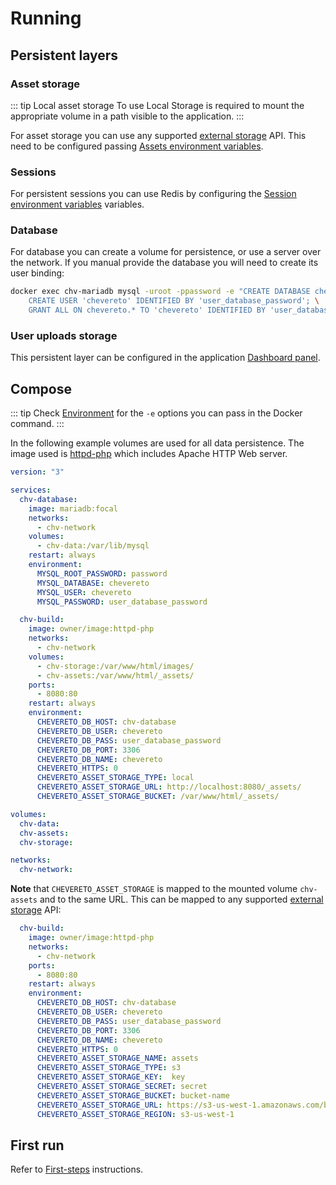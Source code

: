 # Running

## Persistent layers

### Asset storage

::: tip Local asset storage
To use Local Storage is required to mount the appropriate volume in a path visible to the application.
:::

For asset storage you can use any supported [external storage](../../features/integrations/external-storage.md) API. This need to be configured passing [Assets environment variables](../system/environment.md#assets-variables).

### Sessions

For persistent sessions you can use Redis by configuring the [Session environment variables](../system/environment.md#session-variables) variables.

### Database

For database you can create a volume for persistence, or use a server over the network. If you manual provide the database you will need to create its user binding:

```sh
docker exec chv-mariadb mysql -uroot -ppassword -e "CREATE DATABASE chevereto; \
    CREATE USER 'chevereto' IDENTIFIED BY 'user_database_password'; \
    GRANT ALL ON chevereto.* TO 'chevereto' IDENTIFIED BY 'user_database_password';"
```

### User uploads storage
  
This persistent layer can be configured in the application [Dashboard panel](../../settings/external-storage.md).

## Compose

::: tip
Check [Environment](../system/environment.md) for the `-e` options you can pass in the Docker command.
:::

In the following example volumes are used for all data persistence. The image used is [httpd-php](https://github.com/chevereto/container-builder/blob/3.20/httpd-php.Dockerfile) which includes Apache HTTP Web server.

```yaml
version: "3"

services:
  chv-database:
    image: mariadb:focal
    networks:
      - chv-network
    volumes:
      - chv-data:/var/lib/mysql
    restart: always
    environment:
      MYSQL_ROOT_PASSWORD: password
      MYSQL_DATABASE: chevereto
      MYSQL_USER: chevereto
      MYSQL_PASSWORD: user_database_password

  chv-build:
    image: owner/image:httpd-php
    networks:
      - chv-network
    volumes:
      - chv-storage:/var/www/html/images/
      - chv-assets:/var/www/html/_assets/
    ports:
      - 8080:80
    restart: always
    environment:
      CHEVERETO_DB_HOST: chv-database
      CHEVERETO_DB_USER: chevereto
      CHEVERETO_DB_PASS: user_database_password
      CHEVERETO_DB_PORT: 3306
      CHEVERETO_DB_NAME: chevereto
      CHEVERETO_HTTPS: 0
      CHEVERETO_ASSET_STORAGE_TYPE: local
      CHEVERETO_ASSET_STORAGE_URL: http://localhost:8080/_assets/
      CHEVERETO_ASSET_STORAGE_BUCKET: /var/www/html/_assets/

volumes:
  chv-data:
  chv-assets:
  chv-storage:

networks:
  chv-network:
```

**Note** that `CHEVERETO_ASSET_STORAGE` is mapped to the mounted volume `chv-assets` and to the same URL. This can be mapped to any supported [external storage](../../features/integrations/external-storage.md) API:

```yaml
  chv-build:
    image: owner/image:httpd-php
    networks:
      - chv-network
    ports:
      - 8080:80
    restart: always
    environment:
      CHEVERETO_DB_HOST: chv-database
      CHEVERETO_DB_USER: chevereto
      CHEVERETO_DB_PASS: user_database_password
      CHEVERETO_DB_PORT: 3306
      CHEVERETO_DB_NAME: chevereto
      CHEVERETO_HTTPS: 0
      CHEVERETO_ASSET_STORAGE_NAME: assets
      CHEVERETO_ASSET_STORAGE_TYPE: s3
      CHEVERETO_ASSET_STORAGE_KEY:  key
      CHEVERETO_ASSET_STORAGE_SECRET: secret
      CHEVERETO_ASSET_STORAGE_BUCKET: bucket-name
      CHEVERETO_ASSET_STORAGE_URL: https://s3-us-west-1.amazonaws.com/bucket-name/
      CHEVERETO_ASSET_STORAGE_REGION: s3-us-west-1
```

## First run

Refer to [First-steps](../../manual/first-steps/README.md) instructions.
